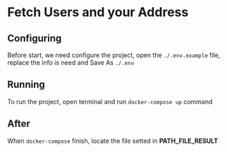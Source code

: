 # Fetch Users and your Address

## Configuring
Before start, we need configure the project, open the `./.env.example` file, replace the info is need and Save As `./.env`

## Running
To run the project, open terminal and run `docker-compose up` command

## After
When `docker-compose` finish, locate the file setted in **PATH_FILE_RESULT**